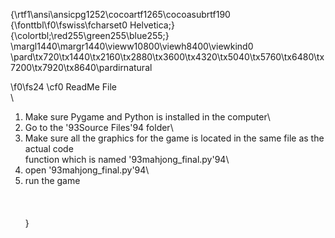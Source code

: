 {\rtf1\ansi\ansicpg1252\cocoartf1265\cocoasubrtf190
{\fonttbl\f0\fswiss\fcharset0 Helvetica;}
{\colortbl;\red255\green255\blue255;}
\margl1440\margr1440\vieww10800\viewh8400\viewkind0
\pard\tx720\tx1440\tx2160\tx2880\tx3600\tx4320\tx5040\tx5760\tx6480\tx7200\tx7920\tx8640\pardirnatural

\f0\fs24 \cf0 ReadMe File\
\
1. Make sure Pygame and Python is installed in the computer\
2. Go to the \'93Source Files\'94 folder\
3. Make sure all the graphics for the game is located in the same file as the actual code \
	function which is named \'93mahjong_final.py\'94\
4. open \'93mahjong_final.py\'94\
5. run the game \
\
\
\
}
